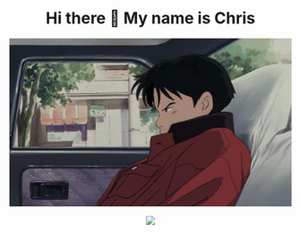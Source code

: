 <h1 style="text-align:center;">Hi there 👋 My name is Chris</h1>
<p align="center">
<img src="assets/car.gif">
</p>
<div align="center">
<img src="https://kucielstats.vercel.app/api/top-langs/?username=KucielKrzysztof&layout=compact&theme=dracula">
</div>

<!--
**KucielKrzysztof/KucielKrzysztof** is a ✨ _special_ ✨ repository because its `README.md` (this file) appears on your GitHub profile.

Here are some ideas to get you started:

- 🔭 I’m currently working on ...
- 🌱 I’m currently learning ...
- 👯 I’m looking to collaborate on ...
- 🤔 I’m looking for help with ...
- 💬 Ask me about ...
- 📫 How to reach me: ...
- 😄 Pronouns: ...
- ⚡ Fun fact: ...
-->
